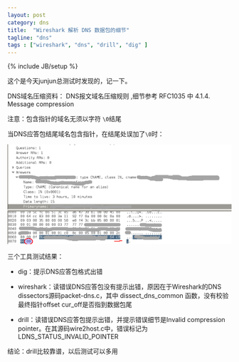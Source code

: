 ```yaml
---
layout: post
category: dns
title:  "Wireshark 解析 DNS 数据包的细节"
tagline: "dns"
tags : ["wireshark", "dns", "drill", "dig" ] 
---
```

{% include JB/setup %}

这个是今天junjun总测试时发现的，记一下。

DNS域名压缩资料： DNS报文域名压缩规则 ,细节参考 RFC1035 中 4.1.4. Message compression

注意：包含指针的域名无须以字符 ``\0``结尾

当DNS应答包结尾域名包含指针，在结尾处误加了``\0``时：

![wireshark_dns_parse](/assets/posts/wireshark_dns_parse.png)

三个工具测试结果：

- dig：提示DNS应答包格式出错

- wireshark：读错误DNS应答包没有提示出错，原因在于Wireshark的DNS dissectors源码packet-dns.c，其中 dissect_dns_common 函数，没有校验最终指针offset cur_off是否指到数据包尾

- drill：读错误DNS应答包提示出错，并提示错误细节是Invalid compression pointer。在其源码wire2host.c中，错误标记为LDNS_STATUS_INVALID_POINTER

结论：drill比较靠谱，以后测试可以多用
